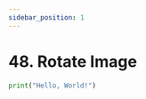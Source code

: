```yaml
---
sidebar_position: 1
---
```


# 48. Rotate Image

```python leet-code/week-1/01-array-strings/1
print("Hello, World!")
```